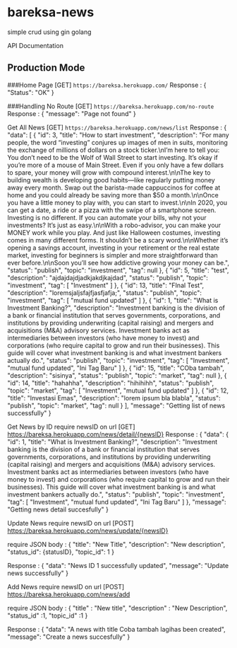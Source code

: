 # bareksa-news
simple crud using gin golang

API Documentation

## Production Mode

###Home Page
[GET] `https://bareksa.herokuapp.com/`
Response : 
{
"Status": "OK"
}

###Handling No Route
[GET] `https://bareksa.herokuapp.com/no-route`
Response : 
{
"message": "Page not found"
}

Get All News
[GET] `https://bareksa.herokuapp.com/news/list`
Response : 
{
    "data": [
        {
            "id": 3,
            "title": "How to start investment",
            "description": "For many people, the word “investing” conjures up images of men in suits, monitoring the exchange of millions of dollars on a stock ticker.\nI’m here to tell you: You don’t need to be the Wolf of Wall Street to start investing. It’s okay if you’re more of a mouse of Main Street. Even if you only have a few dollars to spare, your money will grow with compound interest.\n\nThe key to building wealth is developing good habits—like regularly putting money away every month. Swap out the barista-made cappuccinos for coffee at home and you could already be saving more than $50 a month.\n\nOnce you have a little money to play with, you can start to invest.\n\nIn 2020, you can get a date, a ride or a pizza with the swipe of a smartphone screen. Investing is no different. If you can automate your bills, why not your investments? It’s just as easy.\n\nWith a robo-advisor, you can make your MONEY work while you play. And just like Halloween costumes, investing comes in many different forms. It shouldn’t be a scary word.\n\nWhether it’s opening a savings account, investing in your retirement or the real estate market, investing for beginners is simpler and more straightforward than ever before.\n\nSoon you’ll see how addictive growing your money can be.",
            "status": "publish",
            "topic": "investment",
            "tag": null
        },
        {
            "id": 5,
            "title": "test",
            "description": "ajdajdajdjadkjakdjkajdad",
            "status": "publish",
            "topic": "investment",
            "tag": [
                "Investment"
            ]
        },
        {
            "id": 13,
            "title": "FInal Test",
            "description": "loremsjaljsfajfjasfjafja;",
            "status": "publish",
            "topic": "investment",
            "tag": [
                "mutual fund updated"
            ]
        },
        {
            "id": 1,
            "title": "What is Investment Banking?",
            "description": "Investment banking is the division of a bank or financial institution that serves governments, corporations, and institutions by providing underwriting (capital raising) and mergers and acquisitions (M&A) advisory services. Investment banks act as intermediaries between investors (who have money to invest) and corporations (who require capital to grow and run their businesses). This guide will cover what investment banking is and what investment bankers actually do.",
            "status": "publish",
            "topic": "investment",
            "tag": [
                "Investment",
                "mutual fund updated",
                "Ini Tag Baru"
            ]
        },
        {
            "id": 15,
            "title": "COba tambah",
            "description": "sisinya",
            "status": "publish",
            "topic": "market",
            "tag": null
        },
        {
            "id": 14,
            "title": "hahahha",
            "description": "hihihihh",
            "status": "publish",
            "topic": "market",
            "tag": [
                "Investment",
                "mutual fund updated"
            ]
        },
        {
            "id": 12,
            "title": "Investasi Emas",
            "description": "lorem ipsum bla blabla",
            "status": "publish",
            "topic": "market",
            "tag": null
        }
    ],
    "message": "Getting list of news successfully"
}

Get News by ID 
require newsID on url
[GET] https://bareksa.herokuapp.com/news/detail/{newsID}
Response : 
{
    "data": {
        "id": 1,
        "title": "What is Investment Banking?",
        "description": "Investment banking is the division of a bank or financial institution that serves governments, corporations, and institutions by providing underwriting (capital raising) and mergers and acquisitions (M&A) advisory services. Investment banks act as intermediaries between investors (who have money to invest) and corporations (who require capital to grow and run their businesses). This guide will cover what investment banking is and what investment bankers actually do.",
        "status": "publish",
        "topic": "investment",
        "tag": [
            "Investment",
            "mutual fund updated",
            "Ini Tag Baru"
        ]
    },
    "message": "Getting news detail succesfully"
}

Update News 
require newsID on url
[POST] https://bareksa.herokuapp.com/news/update/{newsID}

require JSON body : 
{
    "title": "New Title",
    "description": "New description",
    "status_id": {statusID},
    "topic_id": 1
}

Response : 
{
    "data": "News ID 1 successfully updated",
    "message": "Update news successfully"
}

Add News 
require newsID on url
[POST] https://bareksa.herokuapp.com/news/add

require JSON body : 
{
	"title"	: "New title",
	"description" : "New Description",
	"status_id" :1,
	"topic_id" :1
}

Response : 
{
    "data": "A news with title Coba tambah lagihas been created",
    "message": "Create a news succesfully"
}




